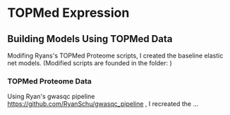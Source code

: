 # TOPMed Expression
## Building Models Using TOPMed Data
Modifing Ryans's TOPMed Proteome scripts, I created the baseline elastic net models. (Modified scripts are founded in the folder: )
### TOPMed Proteome Data
Using Ryan's gwasqc pipeline https://github.com/RyanSchu/gwasqc_pipeline , I recreated the ...
